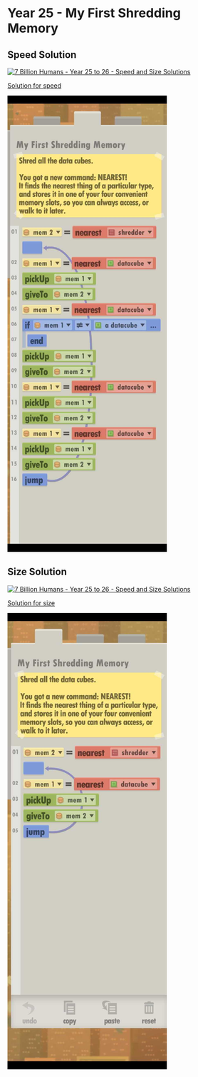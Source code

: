 # Year 25 - My First Shredding Memory

## Speed Solution

[![7 Billion Humans - Year 25 to 26 - Speed and Size Solutions](https://img.youtube.com/vi/jCHxZWsfqWM/0.jpg)](https://www.youtube.com/watch?v=jCHxZWsfqWM&t=355s)

[Solution for speed](speedSolution.txt)

![Solution for speed](speedSolution.JPEG "Year 25 - Speed")

## Size Solution

[![7 Billion Humans - Year 25 to 26 - Speed and Size Solutions](https://img.youtube.com/vi/jCHxZWsfqWM/0.jpg)](https://www.youtube.com/watch?v=jCHxZWsfqWM)

[Solution for size](sizeSolution.txt)

![Solution for size](sizeSolution.JPEG "Year 25 - Size")